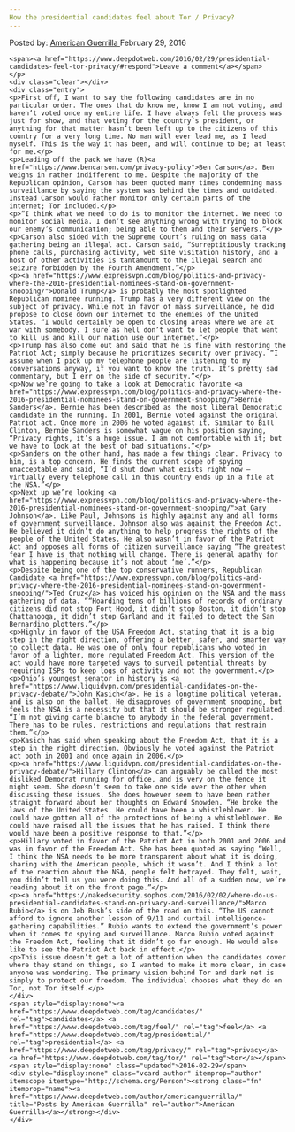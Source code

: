 ```yaml
---
How the presidential candidates feel about Tor / Privacy?
---
```

<article class="post-listing post-13341 post type-post status-publish format-standard has-post-thumbnail hentry category-deepdot-news tag-candidates tag-feel tag-presidential tag-privacy tag-tor">
    <div class="post-inner">
        <span>Posted by: <a href="https://www.deepdotweb.com/author/americanguerrilla/" title="">American Guerrilla </a></span>
    <span>February 29, 2016</span>
    
    <span><a href="https://www.deepdotweb.com/2016/02/29/presidential-candidates-feel-tor-privacy/#respond">Leave a comment</a></span>
    </p>
    <div class="clear"></div>
    <div class="entry">
    <p>First off, I want to say the following candidates are in no particular order. The ones that do know me, know I am not voting, and haven’t voted once my entire life. I have always felt the process was just for show, and that voting for the country’s president, or anything for that matter hasn’t been left up to the citizens of this country for a very long time. No man will ever lead me, as I lead myself. This is the way it has been, and will continue to be; at least for me.</p>
    <p>Leading off the pack we have (R)<a href="https://www.bencarson.com/privacy-policy">Ben Carson</a>. Ben weighs in rather indifferent to me. Despite the majority of the Republican opinion, Carson has been quoted many times condemning mass surveillance by saying the system was behind the times and outdated. Instead Carson would rather monitor only certain parts of the internet; Tor included.</p>
    <p>“I think what we need to do is to monitor the internet. We need to monitor social media. I don’t see anything wrong with trying to block our enemy’s communication; being able to them and their servers.”</p>
    <p>Carson also sided with the Supreme Court’s ruling on mass data gathering being an illegal act. Carson said, “Surreptitiously tracking phone calls, purchasing activity, web site visitation history, and a host of other activities is tantamount to the illegal search and seizure forbidden by the Fourth Amendment.”</p>
    <p><a href="https://www.expressvpn.com/blog/politics-and-privacy-where-the-2016-presidential-nominees-stand-on-government-snooping/">Donald Trump</a> is probably the most spotlighted Republican nominee running. Trump has a very different view on the subject of privacy. While not in favor of mass surveillance, he did propose to close down our internet to the enemies of the United States. “I would certainly be open to closing areas where we are at war with somebody. I sure as hell don’t want to let people that want to kill us and kill our nation use our internet.”</p>
    <p>Trump has also come out and said that he is fine with restoring the Patriot Act; simply because he prioritizes security over privacy. “I assume when I pick up my telephone people are listening to my conversations anyway, if you want to know the truth. It’s pretty sad commentary, but I err on the side of security.”</p>
    <p>Now we’re going to take a look at Democratic favorite <a href="https://www.expressvpn.com/blog/politics-and-privacy-where-the-2016-presidential-nominees-stand-on-government-snooping/">Bernie Sanders</a>. Bernie has been described as the most liberal Democratic candidate in the running. In 2001, Bernie voted against the original Patriot act. Once more in 2006 he voted against it. Similar to Bill Clinton, Bernie Sanders is somewhat vague on his position saying, “Privacy rights, it’s a huge issue. I am not comfortable with it; but we have to look at the best of bad situations.”</p>
    <p>Sanders on the other hand, has made a few things clear. Privacy to him, is a top concern. He finds the current scope of spying unacceptable and said, “I’d shut down what exists right now – virtually every telephone call in this country ends up in a file at the NSA.”</p>
    <p>Next up we’re looking <a href="https://www.expressvpn.com/blog/politics-and-privacy-where-the-2016-presidential-nominees-stand-on-government-snooping/">at Gary Johnson</a>. Like Paul, Johnsons is highly against any and all forms of government surveillance. Johnson also was against the Freedom Act. He believed it didn’t do anything to help progress the rights of the people of the United States. He also wasn’t in favor of the Patriot Act and opposes all forms of citizen surveillance saying “The greatest fear I have is that nothing will change. There is general apathy for what is happening because it’s not about ‘me’.”</p>
    <p>Despite being one of the top conservative runners, Republican Candidate <a href="https://www.expressvpn.com/blog/politics-and-privacy-where-the-2016-presidential-nominees-stand-on-government-snooping/">Ted Cruz</a> has voiced his opinion on the NSA and the mass gathering of data. ““Hoarding tens of billions of records of ordinary citizens did not stop Fort Hood, it didn’t stop Boston, it didn’t stop Chattanooga, it didn’t stop Garland and it failed to detect the San Bernardino plotters.”</p>
    <p>Highly in favor of the USA Freedom Act, stating that it is a big step in the right direction, offering a better, safer, and smarter way to collect data. He was one of only four republicans who voted in favor of a lighter, more regulated Freedom Act. This version of the act would have more targeted ways to surveil potential threats by requiring ISPs to keep logs of activity and not the government.</p>
    <p>Ohio’s youngest senator in history is <a href="https://www.liquidvpn.com/presidential-candidates-on-the-privacy-debate/">John Kasich</a>. He is a longtime political veteran, and is also on the ballot. He disapproves of government snooping, but feels the NSA is a necessity but that it should be stronger regulated. “I’m not giving carte blanche to anybody in the federal government. There has to be rules, restrictions and regulations that restrain them.”</p>
    <p>Kasich has said when speaking about the Freedom Act, that it is a step in the right direction. Obviously he voted against the Patriot act both in 2001 and once again in 2006.</p>
    <p><a href="https://www.liquidvpn.com/presidential-candidates-on-the-privacy-debate/">Hillary Clinton</a> can arguably be called the most disliked Democrat running for office, and is very on the fence it might seem. She doesn’t seem to take one side over the other when discussing these issues. She does however seem to have been rather straight forward about her thoughts on Edward Snowden. “He broke the laws of the United States. He could have been a whistleblower. He could have gotten all of the protections of being a whistleblower. He could have raised all the issues that he has raised. I think there would have been a positive response to that.”</p>
    <p>Hillary voted in favor of the Patriot Act in both 2001 and 2006 and was in favor of the Freedom Act. She has been quoted as saying “Well, I think the NSA needs to be more transparent about what it is doing, sharing with the American people, which it wasn’t. And I think a lot of the reaction about the NSA, people felt betrayed. They felt, wait, you didn’t tell us you were doing this. And all of a sudden now, we’re reading about it on the front page.”</p>
    <p><a href="https://nakedsecurity.sophos.com/2016/02/02/where-do-us-presidential-candidates-stand-on-privacy-and-surveillance/">Marco Rubio</a> is on Jeb Bush’s side of the road on this. “The US cannot afford to ignore another lesson of 9/11 and curtail intelligence-gathering capabilities.” Rubio wants to extend the government’s power when it comes to spying and surveillance. Marco Rubio voted against the Freedom Act, feeling that it didn’t go far enough. He would also like to see the Patriot Act back in effect.</p>
    <p>This issue doesn’t get a lot of attention when the candidates cover where they stand on things, so I wanted to make it more clear, in case anyone was wondering. The primary vision behind Tor and dark net is simply to protect our freedom. The individual chooses what they do on Tor, not Tor itself.</p>
    </div>
    <span style="display:none"><a href="https://www.deepdotweb.com/tag/candidates/" rel="tag">candidates</a> <a href="https://www.deepdotweb.com/tag/feel/" rel="tag">feel</a> <a href="https://www.deepdotweb.com/tag/presidential/" rel="tag">presidential</a> <a href="https://www.deepdotweb.com/tag/privacy/" rel="tag">privacy</a> <a href="https://www.deepdotweb.com/tag/tor/" rel="tag">tor</a></span> <span style="display:none" class="updated">2016-02-29</span>
    <div style="display:none" class="vcard author" itemprop="author" itemscope itemtype="http://schema.org/Person"><strong class="fn" itemprop="name"><a href="https://www.deepdotweb.com/author/americanguerrilla/" title="Posts by American Guerrilla" rel="author">American Guerrilla</a></strong></div>
    </div>
</article>

